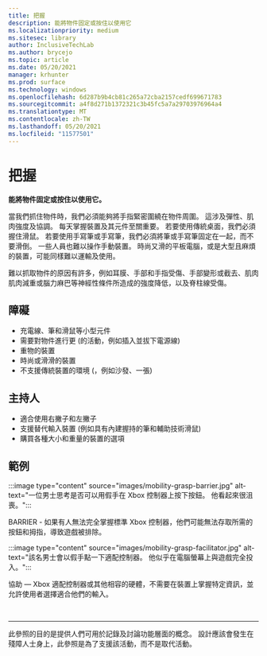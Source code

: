 ```yaml
---
title: 把握
description: 能將物件固定或按住以使用它
ms.localizationpriority: medium
ms.sitesec: library
author: InclusiveTechLab
ms.author: brycejo
ms.topic: article
ms.date: 05/20/2021
manager: krhunter
ms.prod: surface
ms.technology: windows
ms.openlocfilehash: 6d287b9b4cb81c265a72cba2157cedf699671783
ms.sourcegitcommit: a4f8d271b1372321c3b45fc5a7a29703976964a4
ms.translationtype: MT
ms.contentlocale: zh-TW
ms.lasthandoff: 05/20/2021
ms.locfileid: "11577501"
---
```

# <a name="grasp"></a>把握

**能將物件固定或按住以使用它。**

當我們抓住物件時，我們必須能夠將手指緊密圍繞在物件周圍。 這涉及彈性、肌肉強度及協調。 每天掌握裝置及其元件至關重要。 若要使用傳統桌面，我們必須握住滑鼠。 若要使用手寫筆或手寫筆，我們必須將筆或手寫筆固定在一起，而不要滑倒。 一些人員也難以操作手動裝置。 時尚又滑的平板電腦，或是大型且麻煩的裝置，可能同樣難以運輸及使用。

難以抓取物件的原因有許多，例如耳膜、手部和手指受傷、手部變形或截去、肌肉肌肉減重或腦力麻巴等神經性條件所造成的強度降低，以及脊柱線受傷。

## <a name="barriers"></a>障礙

* 充電線、筆和滑鼠等小型元件
* 需要對物件進行更 (的活動，例如插入並拔下電源線) 
* 重物的裝置
* 時尚或滑滑的裝置
* 不支援傳統裝置的環境 (，例如沙發、一張) 

## <a name="facilitators"></a>主持人

* 適合使用右撇子和左撇子
* 支援替代輸入裝置 (例如具有內建握持的筆和輔助技術滑鼠) 
* 購買各種大小和重量的裝置的選項

## <a name="examples"></a>範例

:::image type="content" source="images/mobility-grasp-barrier.jpg" alt-text="一位男士思考是否可以用假手在 Xbox 控制器上按下按鈕。 他看起來很沮喪。":::

BARRIER - 如果有人無法完全掌握標準 Xbox 控制器，他們可能無法存取所需的按鈕和拇指，導致遊戲被排除。

:::image type="content" source="images/mobility-grasp-facilitator.jpg" alt-text="該名男士會以假手點一下適配控制器。 他似乎在電腦螢幕上與遊戲完全投入。":::

協助 — Xbox 適配控制器或其他相容的硬體，不需要在裝置上掌握特定資訊，並允許使用者選擇適合他們的輸入。


&nbsp;

[comment]: # (頁腳語句)
___
此參照的目的是提供人們可用於記錄及討論功能層面的概念。 設計應該會發生在殘障人士身上，此參照是為了支援該活動，而不是取代活動。 